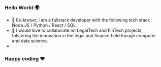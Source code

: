 ### Hello World 🌍

- 🌱 Ex-lawyer, I am a fullstack developer with the following tech stack : Node.JS / Python / React / SQL
- 🤖 I would love to collaborate on LegalTech and FinTech projects, folstering the innovation in the legal and finance field though computer and data science.
- 
### Happy coding ❤️

